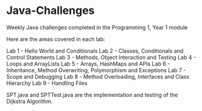 # Java-Challenges

Weekly Java challenges completed in the Programming 1, Year 1 module 

Here are the areas covered in each lab:

Lab 1 - Hello World and Conditionals
Lab 2 - Classes, Conditionals and Control Statements
Lab 3 - Methods, Object Interaction and Testing
Lab 4 - Loops and ArrayLists
Lab 5 - Arrays, HashMaps and APIs
Lab 6 - Inheritance, Method Overwriting, Polymorphism and Exceptions
Lab 7 - Scope and Debugging
Lab 8 - Method Overloading, Interfaces and Class Hierarchy
Lab 9 - Handling Files

SPT.java and SPTTest.java are the implementation and testing of the Dijkstra Algorithm.
